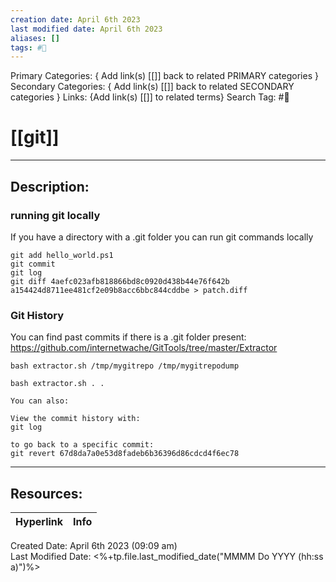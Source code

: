 ```yaml
---
creation date: April 6th 2023
last modified date: April 6th 2023
aliases: []
tags: #📕
---
```


Primary Categories: { Add link(s) [[]] back to related PRIMARY categories }
Secondary Categories:  { Add link(s) [[]] back to related SECONDARY categories }
Links: {Add link(s) [[]] to related terms}
Search Tag: #📕  

# [[git]]  
___

## Description:  

### running git locally
If you have a directory with a .git folder you can run git commands locally

```
git add hello_world.ps1
git commit
git log
git diff 4aefc023afb818866bd8c0920d438b44e76f642b a154424d8711ee481cf2e09b8acc6bbc844cddbe > patch.diff
```

### Git History

You can find past commits if there is a .git folder present:
https://github.com/internetwache/GitTools/tree/master/Extractor
```
bash extractor.sh /tmp/mygitrepo /tmp/mygitrepodump
 
bash extractor.sh . .
 
You can also:
 
View the commit history with:
git log
 
to go back to a specific commit:
git revert 67d8da7a0e53d8fadeb6b36396d86cdcd4f6ec78
```





___

## Resources:

| Hyperlink | Info |
| --------- | ---- |


Created Date: April 6th 2023 (09:09 am)  
Last Modified Date: <%+tp.file.last_modified_date("MMMM Do YYYY (hh:ss a)")%>
